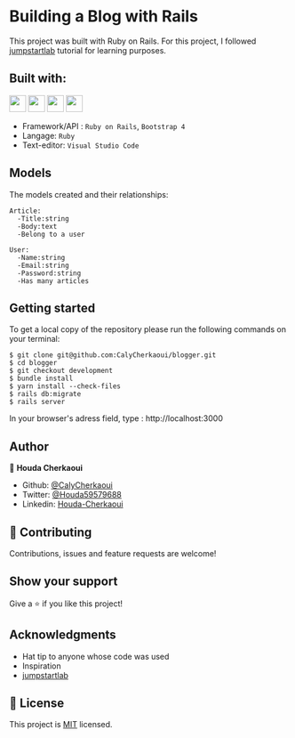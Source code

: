 # Building a Blog with Rails

This project was built with Ruby on Rails.
For this project, I followed [jumpstartlab](http://tutorials.jumpstartlab.com/projects/blogger.html) tutorial for learning purposes.

## Built with:

<code><a href="#" target="_blank"><img height="30" src="https://www.vectorlogo.zone/logos/ruby-lang/ruby-lang-horizontal.svg"></a></code>
<code><a href="#" target="_blank"><img height="30" src="https://www.vectorlogo.zone/logos/git-scm/git-scm-ar21.svg"></a></code>
<code><a href="#" target="_blank"><img height="30" src="https://www.vectorlogo.zone/logos/getbootstrap/getbootstrap-icon.svg"></a></code>
<code><a href="#" target="_blank"><img height="30" src="https://www.vectorlogo.zone/logos/w3_html5/w3_html5-ar21.svg"></a></code>

- Framework/API : ``Ruby on Rails``, ``Bootstrap 4``
- Langage: ``Ruby``
- Text-editor: ``Visual Studio Code``


## Models

The models created and their relationships:
```
Article:
  -Title:string
  -Body:text
  -Belong to a user
```

```
User:
  -Name:string
  -Email:string
  -Password:string
  -Has many articles
```

## Getting started

To get a local copy of the repository please run the following commands on your terminal:

```
$ git clone git@github.com:CalyCherkaoui/blogger.git
$ cd blogger
$ git checkout development
$ bundle install
$ yarn install --check-files
$ rails db:migrate
$ rails server
```
In your browser's adress field, type : http://localhost:3000

## Author

👤 **Houda Cherkaoui**

- Github: [@CalyCherkaoui](https://github.com/CalyCherkaoui)
- Twitter: [@Houda59579688](https://twitter.com/Houda59579688)
- Linkedin: [Houda-Cherkaoui](https://www.linkedin.com/in/houda-cherkaoui-64106395/)


## 🤝 Contributing

Contributions, issues and feature requests are welcome!

## Show your support

Give a ⭐️ if you like this project!

## Acknowledgments

- Hat tip to anyone whose code was used
- Inspiration
- [jumpstartlab](http://tutorials.jumpstartlab.com/projects/blogger.html) 

## 📝 License

This project is [MIT]() licensed.

